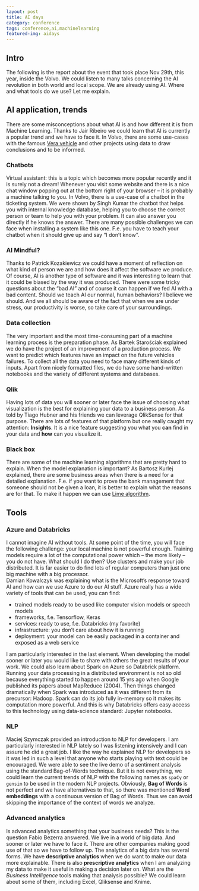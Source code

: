 ```yaml
---
layout: post
title: AI days
category: conference
tags: conference,ai,machinelearning
featured-img: aidays
---
```

## Intro
The following is the report about the event that took place Nov 29th, this year, inside the Volvo.   We could listen to many talks concerning the AI revolution in both world and local scope.  We are already using AI.  Where and what tools do we use?  Let me explain.
## AI application, trends
There are some misconceptions about what AI is and how different it is from Machine Learning.  Thanks to Jair Ribeiro we could learn that AI is currently a popular trend and we have to face it.  In Volvo, there are some use-cases with the famous [Vera vehicle]( https://www.youtube.com/watch?v=2Gc1zz5bl8I) and other projects using data to draw conclusions and to be informed.
### Chatbots
Virtual assistant: this is a topic which becomes more popular recently and it is surely not a dream!  Whenever you visit some website and there is a nice chat window popping out at the bottom right of your browser – it is probably a machine talking to you.   In Volvo, there is a use-case of a chatbot in the ticketing system.  We were shown by Singh Kumar the chatbot that helps you with internal knowledge database, helping you to choose the correct person or team to help you with your problem.  It can also answer you directly if he knows the answer.  There are many possible challenges we can face when installing a system like this one.  F.e. you have to teach your chatbot when it should give up and say “I don’t know”.
### AI Mindful?
Thanks to Patrick Kozakiewicz we could have a moment of reflection on what kind of person we are and how does it affect the software we produce.  Of course, AI is another type of software and it was interesting to learn that it could be biased by the way it was produced.  There were some tricky questions about the “bad AI” and of course it can happen if we fed AI with a bad content.  Should we teach AI our normal, human behaviors?  I believe we should.  And we all should be aware of the fact that when we are under stress, our productivity is worse, so take care of your surroundings.
### Data collection
The very important and the most time-consuming part of a machine learning process is the preparation phase.  As Bartek Starościak explained we do have the project of an improvement of a production process.  We want to predict which features have an impact on the future vehicles failures.  To collect all the data you need to face many different kinds of inputs.  Apart from nicely formatted files, we do have some hand-written notebooks and the variety of different systems and databases.  
### Qlik
Having lots of data you will sooner or later face the issue of choosing what visualization is the best for explaining your data to a business person.  As told by Tiago Hubner and his friends we can leverage QlikSense for that purpose.  There are lots of features of that platform but one really caught my attention: **Insights**.  It is a nice feature suggesting you what you **can** find in your data and **how** can you visualize it.
### Black box
There are some of the machine learning algorithms that are pretty hard to explain.  When the model explanation is important?  As Bartosz Kurlej explained, there are some business areas when there is a need for a detailed explanation.   F.e. if you want to prove the bank management that someone should not be given a loan, it is better to explain what the reasons are for that.  To make it happen we can use [Lime algorithm]( https://www.datacamp.com/community/tutorials/understanding-model-predictions-lime).  
## Tools
### Azure and Databricks
I cannot imagine AI without tools.  At some point of the time, you will face the following challenge: your local machine is not powerful enough.  Training models require a lot of the computational power which – the more likely – you do not have.  What should I do then?  Use clusters and make your job distributed.  It is far easier to do find lots of regular computers than just one big machine with a big processor.  
Damian Kowalczyk was explaining what is the Microsoft’s response toward AI and how can we use Azure to do our AI stuff.  Azure really has a wide variety of tools that can be used, you can find:
 - trained models ready to be used like computer vision models or speech models
 - frameworks, f.e. Tensorflow, Keras
 - services: ready to use, f.e. Databricks (my favorite)
 - infrastructure: you don’t care about how it is running
 - deployment: your model can be easily packaged in a container and exposed as a web service
 
I am particularly interested in the last element.  When developing the model sooner or later you would like to share with others the great results of your work. 
We could also learn about Spark on Azure so Databrick platform.  Running your data processing in a distributed environment is not so old because everything started to happen around 15 yrs ago when Google published its papers about MapReduce (2004).  Then things changed dramatically when Spark was introduced as it was different from its precursor: Hadoop.  Spark can do its job fully in-memory so it makes its computation more powerful.  And this is why Databricks offers easy access to this technology using data-science standard: Jupyter notebooks.
### NLP
Maciej Szymczak provided an introduction to NLP for developers.  I am particularly interested in NLP lately so I was listening intensively and I can assure he did a great job.  I like the way he explained NLP for developers so it was led in such a level that anyone who starts playing with text could be encouraged.  We were able to see the live demo of a sentiment analysis using the standard Bag-of-Words technique.  But it is not everything, we could learn the current trends of NLP with the following names as `spaCy` or `gensim` to be used in the modern NLP projects.   Obviously, **Bag of Words** is not perfect and we have alternatives to that, so there was mentioned **Word embeddings** with a continuous version of Bag of Words.  Thus we can avoid skipping the importance of the context of words we analyze.
### Advanced analytics
Is advanced analytics something that your business needs?  This is the question Fabio Bezerra answered.  We live in a world of big data.  And sooner or later we have to face it.  There are other companies making good use of that so we have to follow up.  The analytics of a big data has several forms.  We have **descriptive analytics** when we do want to make our data more explainable.  There is also **prescriptive analytics** when I am analyzing my data to make it useful in making a decision later on.  What are the *Business Intelligence* tools making that analysis possible?  We could learn about some of them, including Excel, Qliksense and Knime.
